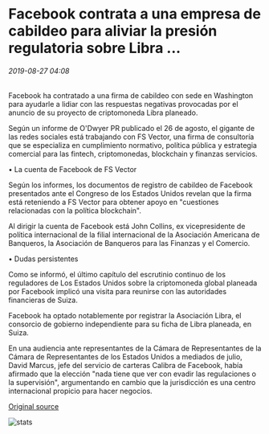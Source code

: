 # Facebook contrata a una empresa de cabildeo para aliviar la presión regulatoria sobre Libra ...

###### 2019-08-27 04:08

Facebook ha contratado a una firma de cabildeo con sede en Washington para ayudarle a lidiar con las respuestas negativas provocadas por el anuncio de su proyecto de criptomoneda Libra planeado.

Según un informe de O'Dwyer PR publicado el 26 de agosto, el gigante de las redes sociales está trabajando con FS Vector, una firma de consultoría que se especializa en cumplimiento normativo, política pública y estrategia comercial para las fintech, criptomonedas, blockchain y finanzas servicios.

• La cuenta de Facebook de FS Vector

Según los informes, los documentos de registro de cabildeo de Facebook presentados ante el Congreso de los Estados Unidos revelan que la firma está reteniendo a FS Vector para obtener apoyo en "cuestiones relacionadas con la política blockchain".

Al dirigir la cuenta de Facebook está John Collins, ex vicepresidente de política internacional de la filial internacional de la Asociación Americana de Banqueros, la Asociación de Banqueros para las Finanzas y el Comercio.

• Dudas persistentes

Como se informó, el último capítulo del escrutinio continuo de los reguladores de Los Estados Unidos sobre la criptomoneda global planeada por Facebook implicó una visita para reunirse con las autoridades financieras de Suiza.

Facebook ha optado notablemente por registrar la Asociación Libra, el consorcio de gobierno independiente para su ficha de Libra planeada, en Suiza.

En una audiencia ante representantes de la Cámara de Representantes de la Cámara de Representantes de los Estados Unidos a mediados de julio, David Marcus, jefe del servicio de carteras Calibra de Facebook, había afirmado que la elección "nada tiene que ver con evadir las regulaciones o la supervisión", argumentando en cambio que la jurisdicción es una centro internacional propicio para hacer negocios.

[Original source](https://cointelegraph.com/news/facebook-hires-lobbying-firm-to-ease-regulatory-pressure-on-libra)

![stats](https://c.statcounter.com/11760860/0/a89fa40b/1/ "stats")